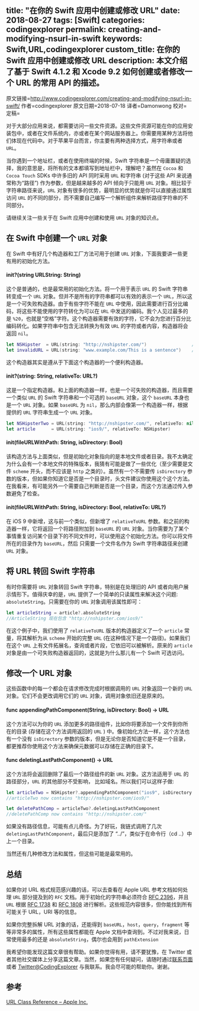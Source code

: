 
title: "在你的 Swift 应用中创建或修改 URL"
date: 2018-08-27
tags: [Swift]
categories: codingexplorer
permalink: creating-and-modifying-nsurl-in-swift
keywords: Swift,URL,codingexplorer
custom_title: 在你的 Swift 应用中创建或修改 URL
description: 本文介绍了基于 Swift 4.1.2 和 Xcode 9.2 如何创建或者修改一个 URL 的常用 API 的描述。
---
原文链接=http://www.codingexplorer.com/creating-and-modifying-nsurl-in-swift/
作者=codingexplorer
原文日期=2018-07-18
译者=Damonwong
校对=
定稿=


对于大部分应用来说，都需要访问一些文件资源。这些文件资源可能在你的应用安装包中，或者在文件系统内，亦或者在某个网站服务器上。你需要用某种方法将他们体现在代码中。对于苹果平台而言，你主要有两种选择方式，用字符串或者 `URL`。

当你遇到一个地址栏，或者在使用终端的时候，Swift 字符串是一个毋庸置疑的选择，我的意思是，将所有的文本都填写到地址栏中，理解吧？虽然在 `Cocoa` 和 `Cocoa Touch` SDKs 中许多旧的 API 同时采用 `URL` 和字符串 (对于这些 API 来说通常称为“路径”) 作为参数，但是越来越多的 API 倾向于只能用 `URL` 对象。相比较于字符串路径来说，`URL` 对象有很多的优势，最明显的优势就是你可以直接通过属性访问 `URL` 的不同的部分，而不需要自己编写一个解析组件来解析路径字符串的不同部分。

请继续关注一些关于在 Swift 应用中创建和使用 `URL` 对象的知识点。

## 在 Swift 中创建一个 `URL` 对象

在 Swift 中有好几个构造器和工厂方法可用于创建 `URL` 对象，下面我要讲一些更有用的初始化方法。

#### init?(string URLString: String)

这个是普通的，也是最常用的初始化方法。将一个用于表示 `URL` 的 Swift 字符串转变成一个 `URL` 对象。但并不是所有的字符串都可以有效的表示一个 `URL`，所以这是一个可失败构造器。由于有些字符不能在 `URL` 中使用，因此需要进行百分比编码，将这些不能使用的字符转化为可以在 `URL` 中发送的编码。我个人见过最多的是 `%20`，也就是“空格”字符。这个构造器需要有效的字符，它不会为您进行百分比编码转化。如果字符串中包含无法转换为有效 `URL` 的字符或者内容，构造器将会返回 `nil`。

```Swift 
let NSHipster  = URL(string: "http://nshipster.com/")                 //返回一个有效的 URL
let invalidURL = URL(string: "www.example.com/This is a sentence")    //返回 nil
```

这个构造器其实是遵从于下面这个构造器的一个便利构造器。

#### init?(string: String, relativeTo: URL?)

这是一个指定构造器。和上面的构造器一样，也是一个可失败的构造器，而且需要一个类似 `URL` 的 Swift 字符串和一个可选的 `baseURL` 对象，这个 `baseURL` 本身也是一个 `URL` 对象。如果 `baseURL` 为 `nil`，那么内部会像第一个构造器一样，根据提供的 `URL` 字符串生成一个 `URL` 对象。

```Swift 
let NSHipsterTwo = URL(string: "http://nshipster.com/", relativeTo: nil)   //返回一个有效的 NSHipster URL
let article      = URL(string: "ios9/", relativeTo: NSHipster)             //返回 "http://nshipster.com/ios9/" URL 
```

#### init(fileURLWithPath: String, isDirectory: Bool)

该构造方法与上面类似，但是初始化对象指向的是本地文件或者目录。我不太确定为什么会有一个本地文件的特殊版本，我猜有可能是做了一些优化（至少需要是文件 `scheme` 开头，而不应该是 `http` 之类的）。虽然有一个不需要传 `isDirectory` 参数的版本，但如果你知道它是否是一个目录时，头文件建议你使用这个这个方法。在我看来，有可能另外一个需要自己判断是否是一个目录，而这个方法通过传入参数避免了检查。

#### init(fileURLWithPath: String, isDirectory: Bool, relativeTo: URL?)

在 iOS 9 中新增，这与前一个类似，但新增了 `relativeToURL` 参数。和之前的构造器一样，它将返回一个将路径附加到 `baseURL` 的 `URL` 对象。当你需要为了某个事情重复访问某个目录下的不同文件时，可以使用这个初始化方法。你可以将文件所在的目录作为 `baseURL`，然后 只需要一个文件名作为 Swift 字符串路径来创建 `URL` 对象。

## 将 URL 转回 Swift 字符串

有时你需要将 `URL` 对象转回 Swift 字符串，特别是在处理旧的 API 或者向用户展示情形下。值得庆幸的是，`URL` 提供了一个简单的只读属性来解决这个问题: `absoluteString`。只需要在你的 `URL` 对象调用该属性即可：

```Swift 
let articleString = article?.absoluteString
//ArticleString 现在包含 "http://nshipster.com/ios9/"
```

在这个例子中，我们使用了 `relativeToURL` 版本的构造器定义了一个 `article` 常量，将其解析为从 `scheme` 开始的完整 `URL` (在这种情况下是一个路径)。如果我们在这个 `URL` 上有文件拓展名，查询或者片段，它依旧可以被解析。原来的 `article` 对象是由一个可失败构造器返回的，这就是为什么那儿有一个 Swift 可选访问。

## 修改一个 URL 对象

这些函数中的每一个都会在请求修改完成时根据调用的 `URL` 对象返回一个新的 `URL` 对象。它们不会更改调用它们的 `URL` 对象，调用对象依旧还是原来的。

#### func appendingPathComponent(String, isDirectory: Bool) -> URL

这个方法可以为你的 `URL` 添加更多的路径组件，比如你将要添加一个文件到你所在的目录 (存储在这个方法调用返回的 `URL` ) 中。像初始化方法一样，这个方法也有一个没有 `isDirectory` 参数的版本，但是无论你是否知道它是不是一个目录，都更推荐你使用这个方法来确保元数据可以存储在正确的目录下。


#### func deletingLastPathComponent() -> URL

这个方法将会返回删除了最后一个路径组件的新 `URL` 对象。这方法适用于 `URL` 的路径部分，`URL` 的其他部分不受影响， 比如域名。所以我们可以这样子做:

```Swift
let articleTwo = NSHipster?.appendingPathComponent("ios9", isDirectory: true)
//articleTwo now contains "http://nshipster.com/ios9/"

let deletePathComp = articleTwo?.deletingLastPathComponent
//deletePathComp now contains "http://nshipster.com/"
```

如果没有路径信息，可能有点儿奇怪。为了好玩，我链式调用了几次 `deletingLastPathComponent`，最后只是添加了 “../”，类似于在命令行（cd ..）中上一个目录。

当然还有几种修改方法和属性，但这些可能是最常用的。

## 总结

如果你对 URL 格式规范感兴趣的话，可以去查看在 Apple URL 参考文档如何处理 `URL` 部分提及到的 `RFC` 文档。用于初始化的字符串必须符合 [RFC 2396](https://tools.ietf.org/html/rfc2396)，并且 `URL` 根据 [RFC 1738](https://tools.ietf.org/html/rfc1738) 和 [RFC 1808](https://tools.ietf.org/html/rfc1808) 进行解析。这些规范内容很多，但你能找到所有可能关于 URL，URI 等的信息。

如果你完整拆解 URL 对象的话，还能得到 `baseURL`，`host`，`query`，`fragment` 等等非常多的属性，所有这些属性都能在 Apple 文档中查询到。不过对我来说，日常使用最多的还是 `absoluteString`，偶尔也会用到 `pathExtension`

我希望你能发现这篇文章很有帮助。如果你觉得有用，请不要犹豫，在 Twitter 或者其他社交媒体上分享这篇文章。当然，如果您有任何疑问，请随时通过[联系页面](http://www.codingexplorer.com/contact/) 或者 [Twitter@CodingExplorer](https://twitter.com/CodingExplorer) 与我联系。我会尽可能的帮助你。谢谢。

## 参考

[URL Class Reference – Apple Inc.](https://developer.apple.com/documentation/foundation/url)

